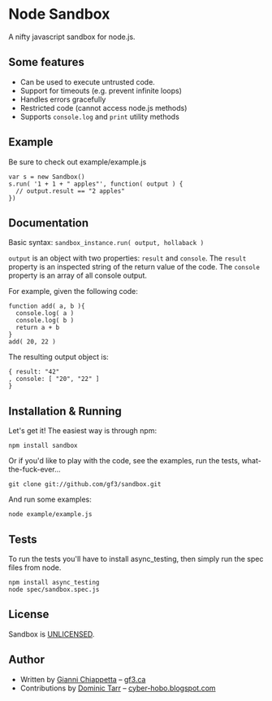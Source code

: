 # Node Sandbox

A nifty javascript sandbox for node.js.

## Some features

- Can be used to execute untrusted code.
- Support for timeouts (e.g. prevent infinite loops)
- Handles errors gracefully
- Restricted code (cannot access node.js methods)
- Supports `console.log` and `print` utility methods

## Example

Be sure to check out example/example.js

    var s = new Sandbox()
    s.run( '1 + 1 + " apples"', function( output ) {
      // output.result == "2 apples"
    })

## Documentation

Basic syntax: `sandbox_instance.run( output, hollaback )`

`output` is an object with two properties: `result` and `console`. The `result`
property is an inspected string of the return value of the code. The `console`
property is an array of all console output.

For example, given the following code:

    function add( a, b ){
      console.log( a )
      console.log( b )
      return a + b
    }
    add( 20, 22 )

The resulting output object is:

    { result: "42"
    , console: [ "20", "22" ]
    }

## Installation & Running

Let's get it! The easiest way is through npm:

    npm install sandbox

Or if you'd like to play with the code, see the examples, run the tests,
what-the-fuck-ever...

    git clone git://github.com/gf3/sandbox.git

And run some examples:

    node example/example.js

## Tests

To run the tests you'll have to install async_testing, then simply run the spec
files from node.

    npm install async_testing
    node spec/sandbox.spec.js

## License

Sandbox is [UNLICENSED](http://unlicense.org/).

## Author

- Written by [Gianni Chiappetta](http://github.com/gf3) &ndash; [gf3.ca](http://gf3.ca)
- Contributions by [Dominic Tarr](http://github.com/dominictarr) &ndash; [cyber-hobo.blogspot.com](http://cyber-hobo.blogspot.com/)

